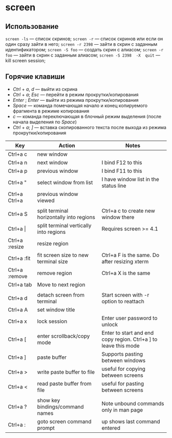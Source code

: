 # screen

## Использование

`screen -ls` — список скринов;
`screen -r` — список скринов или если он один сразу зайти в него;
`screen -r 2398` — зайти в скрин с заданным идентификатором;
`screen -S foo` — создать скрин с алиасом;
`screen -r foo` — зайти в скрин с заданным алиасом;
`screen -S 2398  -X  quit` — kill screen session;

## Горячие клавиши

* _Ctrl_ + _a_, _d_ — выйти из скрина
* _Ctrl_ + _a_; _Esc_ — перейти в режим прокрутки/копирования
* _Enter_ ; _Enter_ — выйти из режима прокрутки/копирования
* _Space_ — команда помечающая начало и конец копируемого фрагмента в режиме копирования
* _c_ — команда переключающая в блочный режим выделения (после начала выделения по _Space_)
* _Ctrl_ + _a_; _]_ — вставка скопированного текста после выхода из режима прокрутки/копирования

|Key|Action|Notes
|---|---|---
Ctrl+a c|new window| 
Ctrl+a n|next window|I bind F12 to this
Ctrl+a p|previous window|I bind F11 to this
Ctrl+a "|select window from list|I have window list in the status line
Ctrl+a Ctrl+a|previous window viewed| 
||
Ctrl+a S|split terminal horizontally into regions|Ctrl+a c to create new window there
Ctrl+a \||split terminal vertically into regions|Requires screen >= 4.1
Ctrl+a :resize|resize region| 
Ctrl+a :fit|fit screen size to new terminal size|Ctrl+a F is the same. Do after resizing xterm
Ctrl+a :remove|remove region|Ctrl+a X is the same
Ctrl+a tab|Move to next region| 
||
Ctrl+a d|detach screen from terminal|Start screen with -r option to reattach
Ctrl+a A|set window title| 
Ctrl+a x|lock session|Enter user password to unlock
Ctrl+a [|enter scrollback/copy mode|Enter to start and end copy region. Ctrl+a ] to leave this mode
Ctrl+a ]|paste buffer|Supports pasting between windows
Ctrl+a >|write paste buffer to file|useful for copying between screens
Ctrl+a <|read paste buffer from file|useful for pasting between screens
||
Ctrl+a ?|show key bindings/command names|Note unbound commands only in man page
Ctrl+a :|goto screen command prompt|up shows last command entered

